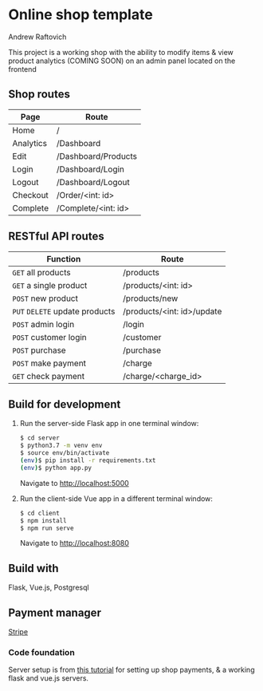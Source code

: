 # Online shop template

Andrew Raftovich

This project is a working shop with the ability to modify items & view product analytics (COMING SOON) on an admin panel located on the frontend

## Shop routes

| Page      | Route  |
| ------    | ------ |
| Home      | /      |
| Analytics | /Dashboard |
| Edit     | /Dashboard/Products  |
| Login    | /Dashboard/Login     |
| Logout   | /Dashboard/Logout    |
| Checkout | /Order/<int: id>     |
| Complete | /Complete/<int: id>  |

## RESTful API routes
   
| Function | Route |
| ------ | ------ |
| `GET` all products | /products |
| `GET` a single product | /products/<int: id> |
| `POST` new product | /products/new |
| `PUT` `DELETE` update products | /products/<int: id>/update  |
| `POST` admin login | /login |
| `POST` customer login | /customer |
| `POST` purchase   | /purchase  |
| `POST` make payment | /charge |
| `GET` check payment | /charge/<charge_id> |

## Build for development

1. Run the server-side Flask app in one terminal window:

    ```sh
    $ cd server
    $ python3.7 -m venv env
    $ source env/bin/activate
    (env)$ pip install -r requirements.txt
    (env)$ python app.py
    ```

    Navigate to [http://localhost:5000](http://localhost:5000)

2. Run the client-side Vue app in a different terminal window:

    ```sh
    $ cd client
    $ npm install
    $ npm run serve
    ```

    Navigate to [http://localhost:8080](http://localhost:8080)

## Build with

Flask, Vue.js, Postgresql

## Payment manager

[Stripe](https://stripe.com/)

### Code foundation

Server setup is from [this tutorial](https://testdriven.io/blog/accepting-payments-with-stripe-vuejs-and-flask/) for setting up shop payments, & a working flask and vue.js servers.
